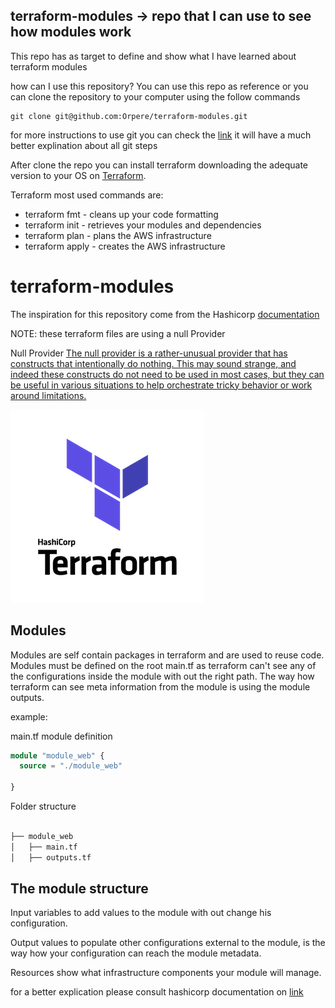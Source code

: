 
## terraform-modules -> repo that I can use to see how modules work

This repo has as target to define and show what I have learned about terraform modules

how can I use this repository?
You can use this repo as reference or you can clone the repository to your computer using the follow commands 

```git
git clone git@github.com:Orpere/terraform-modules.git
```

for more instructions to use git you can check the [link](https://rogerdudler.github.io/git-guide/) it will have a much better explination about all git steps

After clone the repo you can install terraform downloading the adequate version to your OS on [Terraform](https://www.terraform.io/downloads.html).

Terraform most used commands are:

- terraform fmt - cleans up your code formatting
- terraform init - retrieves your modules and dependencies
- terraform plan - plans the AWS infrastructure
- terraform apply - creates the AWS infrastructure
  
# terraform-modules

The inspiration for this repository come from the Hashicorp [documentation](https://www.terraform.io/docs/modules/index.html)

NOTE: these terraform files are using a null Provider

Null Provider
[The null provider is a rather-unusual provider that has constructs that intentionally do nothing. This may sound strange, and indeed these constructs do not need to be used in most cases, but they can be useful in various situations to help orchestrate tricky behavior or work around limitations.](https://www.terraform.io/docs/providers/null/index.html)

![terraform](terraform.png)

## Modules

Modules are self contain packages in terraform and are used to reuse code.
Modules must be defined on the root main.tf as terraform can't see any of the configurations inside the module with out the right path.
The way how terraform can see meta information from the module is using the module outputs.

example:

main.tf module definition

```terraform
module "module_web" {
  source = "./module_web"
  
}
```

Folder structure

```bash

├── module_web
│   ├── main.tf
│   ├── outputs.tf

```

## The module structure 

Input variables to add values to the module with out change his configuration.

Output values to populate other configurations external to the module, is the way how your configuration can reach the module metadata.

Resources show what infrastructure components your module will manage.

for a better explication please consult hashicorp documentation on [link](https://www.terraform.io/docs/modules/index.html)
